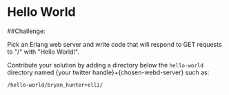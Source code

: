 Hello World
===========

##Challenge:

Pick an Erlang web server and write code that will respond to GET requests to "/" with "Hello World!".

Contribute your solution by adding a directory below the ```hello-world``` directory named {your twitter handle}+{chosen-webd-server} such as:

```
/hello-world/bryan_hunter+elli/
```
